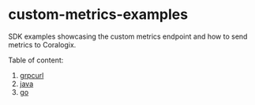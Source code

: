 # custom-metrics-examples
SDK examples showcasing the custom metrics endpoint and how to send metrics to Coralogix.

Table of content:

1. [grpcurl](grpcurl)
2. [java](java)
3. [go](golang)
 